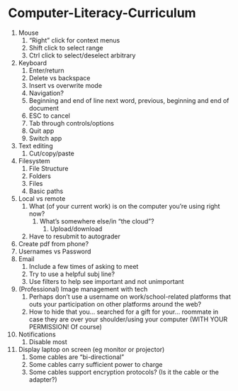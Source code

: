 # Computer-Literacy-Curriculum

1. Mouse
    1. &ldquo;Right&rdquo; click for context menus
    1. Shift click to select range
    1. Ctrl click to select/deselect arbitrary
1. Keyboard
    1. Enter/return
    1. Delete vs backspace
    1. Insert vs overwrite mode
    1. Navigation?
    1. Beginning and end of line next word, previous, beginning and end of document
    1. ESC to cancel
    1. Tab through controls/options
    1. Quit app
    1. Switch app
1. Text editing
    1. Cut/copy/paste
1. Filesystem
    1. File Structure
    1. Folders
    1. Files
    1. Basic paths
1. Local vs remote
    1. What (of your current work) is on the computer you&rsquo;re using right now?
        1. What&rsquo;s somewhere else/in &ldquo;the cloud&rdquo;?
            1. Upload/download
    1. Have to resubmit to autograder
1. Create pdf from phone?
1. Usernames vs Password
1. Email
    1. Include a few times of asking to meet
    1. Try to use a helpful subj line?
    1. Use filters to help see important and not unimportant
1. (Professional) Image management with tech
    1. Perhaps don&rsquo;t use a username on work/school-related platforms that outs your participation on other platforms around the web?
    1. How to hide that you&hellip; searched for a gift for your&hellip; roommate in case they are  over your shoulder/using your computer (WITH YOUR PERMISSION! Of course)
1. Notifications
    1. Disable most
1. Display laptop on screen (eg monitor or projector)
    1. Some cables are &ldquo;bi-directional&rdquo;
    1. Some cables carry sufficient power to charge
    1. Some cables support encryption protocols? (Is it the cable or the
        adapter?)
